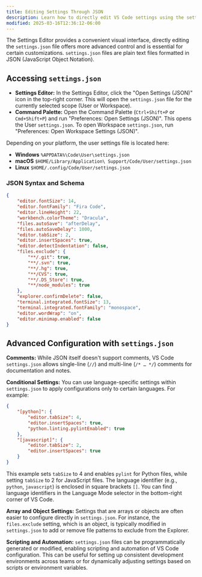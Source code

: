 ```yaml
---
title: Editing Settings Through JSON
description: Learn how to directly edit VS Code settings using the settings.json file for advanced configuration
modified: 2025-03-16T12:36:12-06:00
---
```


The Settings Editor provides a convenient visual interface, directly editing the `settings.json` file offers more advanced control and is essential for certain customizations. `settings.json` files are plain text files formatted in JSON (JavaScript Object Notation).

## Accessing `settings.json`

- **Settings Editor:** In the Settings Editor, click the "Open Settings (JSON)" icon in the top-right corner. This will open the `settings.json` file for the currently selected scope (User or Workspace).
- **Command Palette:** Open the Command Palette (`Ctrl+Shift+P` or `Cmd+Shift+P`) and run "Preferences: Open Settings (JSON)". This opens the User `settings.json`. To open Workspace `settings.json`, run "Preferences: Open Workspace Settings (JSON)".

Depending on your platform, the user settings file is located here:

- **Windows** `%APPDATA%\Code\User\settings.json`
- **macOS** `$HOME/Library/Application\ Support/Code/User/settings.json`
- **Linux** `$HOME/.config/Code/User/settings.json`

### JSON Syntax and Schema

```json
{
	"editor.fontSize": 14,
	"editor.fontFamily": "Fira Code",
	"editor.lineHeight": 22,
	"workbench.colorTheme": "Dracula",
	"files.autoSave": "afterDelay",
	"files.autoSaveDelay": 1000,
	"editor.tabSize": 2,
	"editor.insertSpaces": true,
	"editor.detectIndentation": false,
	"files.exclude": {
		"**/.git": true,
		"**/.svn": true,
		"**/.hg": true,
		"**/CVS": true,
		"**/.DS_Store": true,
		"**/node_modules": true
	},
	"explorer.confirmDelete": false,
	"terminal.integrated.fontSize": 13,
	"terminal.integrated.fontFamily": "monospace",
	"editor.wordWrap": "on",
	"editor.minimap.enabled": false
}
```

## Advanced Configuration with `settings.json`

**Comments:** While JSON itself doesn't support comments, VS Code `settings.json` allows single-line (`//`) and multi-line (`/* … */`) comments for documentation and notes.

**Conditional Settings:** You can use language-specific settings within `settings.json` to apply configurations only to certain languages. For example:

```json
{
	"[python]": {
		"editor.tabSize": 4,
		"editor.insertSpaces": true,
		"python.linting.pylintEnabled": true
	},
	"[javascript]": {
		"editor.tabSize": 2,
		"editor.insertSpaces": true
	}
}
```

This example sets `tabSize` to 4 and enables `pylint` for Python files, while setting `tabSize` to 2 for JavaScript files. The language identifier (e.g., `python`, `javascript`) is enclosed in square brackets `[]`. You can find language identifiers in the Language Mode selector in the bottom-right corner of VS Code.

**Array and Object Settings:** Settings that are arrays or objects are often easier to configure directly in `settings.json`. For instance, the `files.exclude` setting, which is an object, is typically modified in `settings.json` to add or remove file patterns to exclude from the Explorer.

**Scripting and Automation:** `settings.json` files can be programmatically generated or modified, enabling scripting and automation of VS Code configuration. This can be useful for setting up consistent development environments across teams or for dynamically adjusting settings based on scripts or environment variables.
